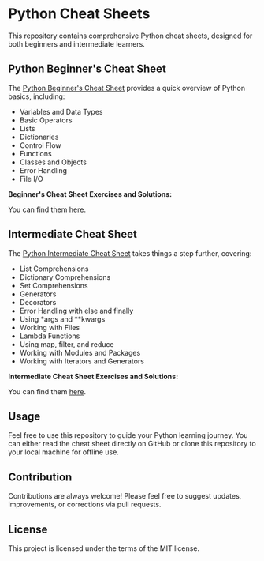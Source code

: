 # Python Cheat Sheets

This repository contains comprehensive Python cheat sheets, designed for both beginners and intermediate learners.

## Python Beginner's Cheat Sheet

The [Python Beginner's Cheat Sheet](./Python_Beginners_Cheat_Sheet.md) provides a quick overview of Python basics, including:

- Variables and Data Types
- Basic Operators
- Lists
- Dictionaries
- Control Flow
- Functions
- Classes and Objects
- Error Handling
- File I/O

**Beginner's Cheat Sheet Exercises and Solutions:**

You can find them [here](./Python_Beginners_Exercises_Solutions.md).

## Intermediate Cheat Sheet

The [Python Intermediate Cheat Sheet](./Python_Intermediate_Cheat_Sheet.md) takes things a step further, covering:

- List Comprehensions
- Dictionary Comprehensions
- Set Comprehensions
- Generators
- Decorators
- Error Handling with else and finally
- Using *args and **kwargs
- Working with Files
- Lambda Functions
- Using map, filter, and reduce
- Working with Modules and Packages
- Working with Iterators and Generators

**Intermediate Cheat Sheet Exercises and Solutions:**

You can find them [here](./Python_Intermediate_Exercises_Solutions.md).

## Usage

Feel free to use this repository to guide your Python learning journey. You can either read the cheat sheet directly on GitHub or clone this repository to your local machine for offline use.

## Contribution

Contributions are always welcome! Please feel free to suggest updates, improvements, or corrections via pull requests.

## License

This project is licensed under the terms of the MIT license.


